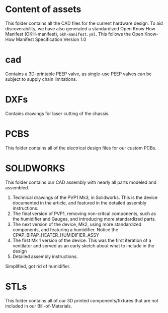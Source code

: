 # Content of assets
This folder contains all the CAD files for the current hardware design. To aid discoverability, we have also generated a standardized Open Know How Manifest (OKH-manifest), `okh-manifest.yml`. This follows the Open Know-How Manifest Specification Version 1.0

# cad
Contains a 3D-printable PEEP valve, as single-use PEEP valves can be subject to supply chain limitations. 

# DXFs
Contains drawings for laser cutting of the chassis.

# PCBS
This folder contains all of the electrical design files for our custom PCBs. 

# SOLIDWORKS
This folder contains our CAD assembly with nearly all parts modeled and assembled. 
1. Technical drawings of the PVP1 Mk3, in Solidworks. This is the device documented in the article, and featured in the detailed assembly instructions.
1. The final version of PVP1, removing non-critcal components, such as the humidifier and Gauges, and introducing more standardized parts.
1. The next version of the device, Mk2, using more standardized components, and featuring a humidifier. Notice the CPAP_BIPAP_HEATER_HUMIDIFIER_ASSY
1. The first Mk 1 version of the device. This was the first iteration of a ventilator and served as an early sketch about what to include in the design
1. Detailed assembly instructions.

Simplified, got rid of humidifier.

# STLs
This folder contains all of our 3D printed components/fixtures that are not included in our Bill-of-Materials. 
